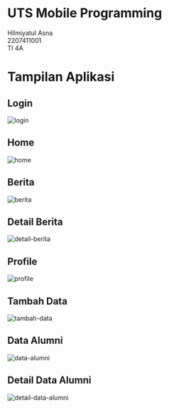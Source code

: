 # UTS Mobile Programming

Hilmiyatul Asna <br>
2207411001 <br>
TI 4A <br>

# Tampilan Aplikasi
## Login
![login](https://github.com/hilmiyatulasna/UTS-Mobile_HilmiyatulAsna/assets/138589568/39f8725b-ea60-40aa-88ec-62d532ee3b3c)
## Home
![home](https://github.com/hilmiyatulasna/UTS-Mobile_HilmiyatulAsna/assets/138589568/7be2dd8b-3d91-447f-b046-7fc07340c2d9)
## Berita
![berita](https://github.com/hilmiyatulasna/UTS-Mobile_HilmiyatulAsna/assets/138589568/b2824df7-33e8-41ad-9819-2e3a304fe414)
## Detail Berita
![detail-berita](https://github.com/hilmiyatulasna/UTS-Mobile_HilmiyatulAsna/assets/138589568/28a4c972-90d8-4dfc-8ade-e5e680a3fd80)
## Profile
![profile](https://github.com/hilmiyatulasna/UTS-Mobile_HilmiyatulAsna/assets/138589568/1e8bba22-0a52-441a-9be2-ac65e18f71a1)
## Tambah Data
![tambah-data](https://github.com/hilmiyatulasna/UTS-Mobile_HilmiyatulAsna/assets/138589568/f75fef9f-3235-4149-a4e4-2b5cfb92a669)
## Data Alumni
![data-alumni](https://github.com/hilmiyatulasna/UTS-Mobile_HilmiyatulAsna/assets/138589568/0fb86324-00cb-4a6c-aadd-86eac865f8cb)
## Detail Data Alumni
![detail-data-alumni](https://github.com/hilmiyatulasna/UTS-Mobile_HilmiyatulAsna/assets/138589568/1150b3a2-f6c9-4b4f-9371-f727976bc43e)
